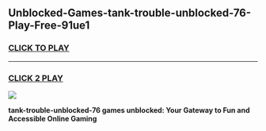 
## Unblocked-Games-tank-trouble-unblocked-76-Play-Free-91ue1
<h3>
<a href="https://premium76.site?title=tank-trouble-unblocked-76&ref=23A">CLICK TO PLAY</a></h3>
<hr>

<h3>
<a href="https://premium76.site?title=tank-trouble-unblocked-76&ref=23A">CLICK 2 PLAY</a>
  
</h3>

<a href="https://premium76.site?title=tank-trouble-unblocked-76&ref=23A"><img src="https://clearcache.store/games.png"></a>


**tank-trouble-unblocked-76 games unblocked: Your Gateway to Fun and Accessible Online Gaming**
